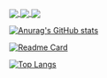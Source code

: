 <a href='https://github.com/anuraghazra/github-readme-stats'>
    <img align='center' src='https://github-readme-stats.vercel.app/api?username=Yoonsik-Shin&show_icons=true&theme=radical'/>
</a>
<a href='https://github.com/anuraghazra/github-readme-stats'>
    <img align='center' src='https://github-readme-stats.vercel.app/api/pin/?username=Yoonsik-Shin&show_icons=true&theme=radical'/>
</a>
<a href='https://github.com/anuraghazra/github-readme-stats'>
    <img align='center' src='https://github-readme-stats.vercel.app/api/top-langs/?username=Yoonsik-Shin&show_icons=true&theme=radical'/>
</a>

[![Anurag's GitHub stats](https://github-readme-stats.vercel.app/api?username=Yoonsik-Shin&show_icons=true&theme=radical)](https://github.com/anuraghazra/github-readme-stats)

[![Readme Card](https://github-readme-stats.vercel.app/api/pin/?username=Yoonsik-Shin&repo=TIL)](https://github.com/anuraghazra/github-readme-stats)

[![Top Langs](https://github-readme-stats.vercel.app/api/top-langs/?username=Yoonsik-Shin&layout=compact)](https://github.com/anuraghazra/github-readme-stats)